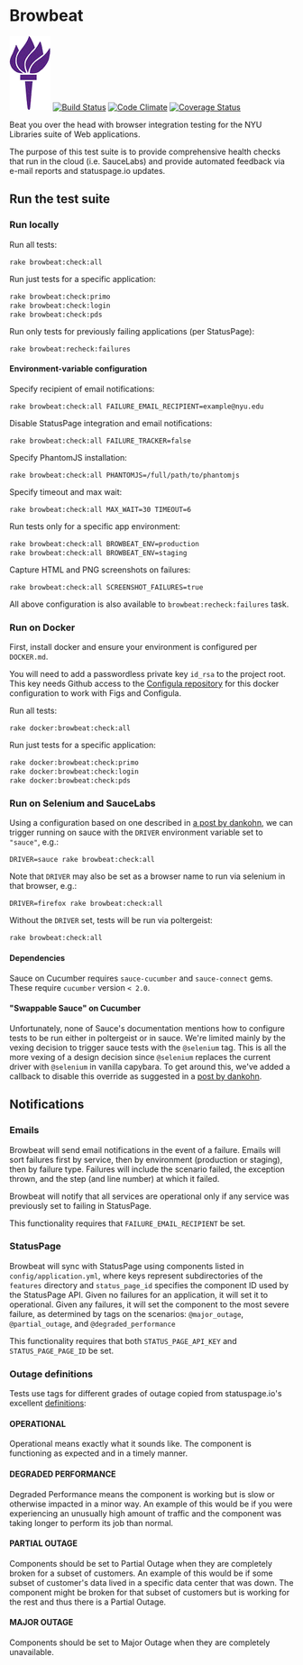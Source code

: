 # Browbeat

[![NYU](https://github.com/NYULibraries/nyulibraries-assets/blob/master/lib/assets/images/nyu.png)](https://dev.library.nyu.edu)
[![Build Status](https://travis-ci.org/NYULibraries/browbeat.svg)](https://travis-ci.org/NYULibraries/browbeat)
[![Code Climate](https://codeclimate.com/github/NYULibraries/browbeat/badges/gpa.svg)](https://codeclimate.com/github/NYULibraries/browbeat)
[![Coverage Status](https://coveralls.io/repos/github/NYULibraries/browbeat/badge.svg?branch=master)](https://coveralls.io/github/NYULibraries/browbeat?branch=master)

Beat you over the head with browser integration testing for the NYU Libraries suite of Web applications.

The purpose of this test suite is to provide comprehensive health checks that run in the cloud (i.e. SauceLabs) and provide automated feedback via e-mail reports and statuspage.io updates.

## Run the test suite

### Run locally

Run all tests:

```
rake browbeat:check:all
```

Run just tests for a specific application:

```
rake browbeat:check:primo
rake browbeat:check:login
rake browbeat:check:pds
```

Run only tests for previously failing applications (per StatusPage):

```
rake browbeat:recheck:failures
```

#### Environment-variable configuration

Specify recipient of email notifications:

```
rake browbeat:check:all FAILURE_EMAIL_RECIPIENT=example@nyu.edu
```

Disable StatusPage integration and email notifications:

```
rake browbeat:check:all FAILURE_TRACKER=false
```

Specify PhantomJS installation:

```
rake browbeat:check:all PHANTOMJS=/full/path/to/phantomjs
```

Specify timeout and max wait:

```
rake browbeat:check:all MAX_WAIT=30 TIMEOUT=6
```

Run tests only for a specific app environment:

```
rake browbeat:check:all BROWBEAT_ENV=production
rake browbeat:check:all BROWBEAT_ENV=staging
```

Capture HTML and PNG screenshots on failures:

```
rake browbeat:check:all SCREENSHOT_FAILURES=true
```

All above configuration is also available to `browbeat:recheck:failures` task.

### Run on Docker

First, install docker and ensure your environment is configured per `DOCKER.md`.

You will need to add a passwordless private key `id_rsa` to the project root. This key needs Github access to the [Configula repository](https://github.com/NYULibraries/configula) for this docker configuration to work with Figs and Configula.

Run all tests:

```
rake docker:browbeat:check:all
```

Run just tests for a specific application:

```
rake docker:browbeat:check:primo
rake docker:browbeat:check:login
rake docker:browbeat:check:pds
```

### Run on Selenium and SauceLabs

Using a configuration based on one described in [a post by dankohn](https://github.com/saucelabs/sauce_ruby/issues/261), we can trigger running on sauce with the `DRIVER` environment variable set to `"sauce"`, e.g.:

```
DRIVER=sauce rake browbeat:check:all
```

Note that `DRIVER` may also be set as a browser name to run via selenium in that browser, e.g.:

```
DRIVER=firefox rake browbeat:check:all
```

Without the `DRIVER` set, tests will be run via poltergeist:

```
rake browbeat:check:all
```

#### Dependencies

Sauce on Cucumber requires `sauce-cucumber` and `sauce-connect` gems. These require `cucumber` version `< 2.0`.

#### "Swappable Sauce" on Cucumber

Unfortunately, none of Sauce's documentation mentions how to configure tests to be run either in poltergeist or in sauce. We're limited mainly by the vexing decision to trigger sauce tests with the `@selenium` tag. This is all the more vexing of a design decision since `@selenium` replaces the current driver with `@selenium` in vanilla capybara. To get around this, we've added a callback to disable this override as suggested in a [post by dankohn](https://github.com/saucelabs/sauce_ruby/issues/261).

## Notifications

### Emails

Browbeat will send email notifications in the event of a failure. Emails will sort failures first by service, then by environment (production or staging), then by failure type. Failures will include the scenario failed, the exception thrown, and the step (and line number) at which it failed.

Browbeat will notify that all services are operational only if any service was previously set to failing in StatusPage.

This functionality requires that `FAILURE_EMAIL_RECIPIENT` be set.

### StatusPage

Browbeat will sync with StatusPage using components listed in `config/application.yml`, where keys represent subdirectories of the `features` directory and `status_page_id` specifies the component ID used by the StatusPage API. Given no failures for an application, it will set it to operational. Given any failures, it will set the component to the most severe failure, as determined by tags on the scenarios: `@major_outage`, `@partial_outage`, and `@degraded_performance`

This functionality requires that both `STATUS_PAGE_API_KEY` and `STATUS_PAGE_PAGE_ID` be set.

### Outage definitions

Tests use tags for different grades of outage copied from statuspage.io's excellent [definitions](https://help.statuspage.io/knowledge_base/topics/overview-1):

#### OPERATIONAL

Operational means exactly what it sounds like. The component is functioning as expected and in a timely manner.

#### DEGRADED PERFORMANCE

Degraded Performance means the component is working but is slow or otherwise impacted in a minor way. An example of this would be if you were experiencing an unusually high amount of traffic and the component was taking longer to perform its job than normal.

#### PARTIAL OUTAGE

Components should be set to Partial Outage when they are completely broken for a subset of customers. An example of this would be if some subset of customer's data lived in a specific data center that was down. The component might be broken for that subset of customers but is working for the rest and thus there is a Partial Outage.

#### MAJOR OUTAGE

Components should be set to Major Outage when they are completely unavailable.

